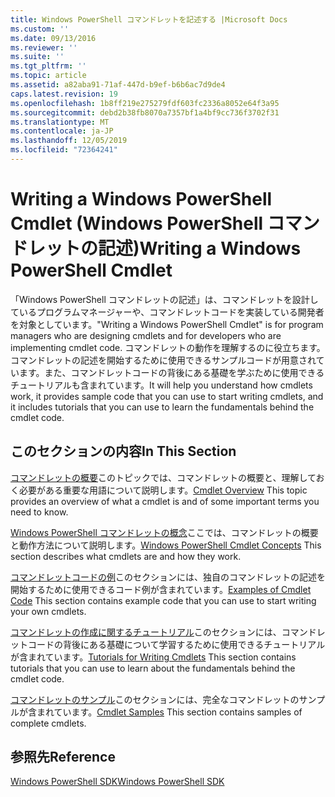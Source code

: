 ```yaml
---
title: Windows PowerShell コマンドレットを記述する |Microsoft Docs
ms.custom: ''
ms.date: 09/13/2016
ms.reviewer: ''
ms.suite: ''
ms.tgt_pltfrm: ''
ms.topic: article
ms.assetid: a82aba91-71af-447d-b9ef-b6b6ac7d9de4
caps.latest.revision: 19
ms.openlocfilehash: 1b8ff219e275279fdf603fc2336a8052e64f3a95
ms.sourcegitcommit: debd2b38fb8070a7357bf1a4bf9cc736f3702f31
ms.translationtype: MT
ms.contentlocale: ja-JP
ms.lasthandoff: 12/05/2019
ms.locfileid: "72364241"
---
```

# <a name="writing-a-windows-powershell-cmdlet"></a><span data-ttu-id="b63c1-102">Writing a Windows PowerShell Cmdlet (Windows PowerShell コマンドレットの記述)</span><span class="sxs-lookup"><span data-stu-id="b63c1-102">Writing a Windows PowerShell Cmdlet</span></span>

<span data-ttu-id="b63c1-103">「Windows PowerShell コマンドレットの記述」は、コマンドレットを設計しているプログラムマネージャーや、コマンドレットコードを実装している開発者を対象としています。</span><span class="sxs-lookup"><span data-stu-id="b63c1-103">"Writing a Windows PowerShell Cmdlet" is for program managers who are designing cmdlets and for developers who are implementing cmdlet code.</span></span> <span data-ttu-id="b63c1-104">コマンドレットの動作を理解するのに役立ちます。コマンドレットの記述を開始するために使用できるサンプルコードが用意されています。また、コマンドレットコードの背後にある基礎を学ぶために使用できるチュートリアルも含まれています。</span><span class="sxs-lookup"><span data-stu-id="b63c1-104">It will help you understand how cmdlets work, it provides sample code that you can use to start writing cmdlets, and it includes tutorials that you can use to learn the fundamentals behind the cmdlet code.</span></span>

## <a name="in-this-section"></a><span data-ttu-id="b63c1-105">このセクションの内容</span><span class="sxs-lookup"><span data-stu-id="b63c1-105">In This Section</span></span>

<span data-ttu-id="b63c1-106">[コマンドレットの概要](./cmdlet-overview.md)このトピックでは、コマンドレットの概要と、理解しておく必要がある重要な用語について説明します。</span><span class="sxs-lookup"><span data-stu-id="b63c1-106">[Cmdlet Overview](./cmdlet-overview.md) This topic provides an overview of what a cmdlet is and of some important terms you need to know.</span></span>

<span data-ttu-id="b63c1-107">[Windows PowerShell コマンドレットの概念](./windows-powershell-cmdlet-concepts.md)ここでは、コマンドレットの概要と動作方法について説明します。</span><span class="sxs-lookup"><span data-stu-id="b63c1-107">[Windows PowerShell Cmdlet Concepts](./windows-powershell-cmdlet-concepts.md) This section describes what cmdlets are and how they work.</span></span>

<span data-ttu-id="b63c1-108">[コマンドレットコードの例](./examples-of-cmdlet-code.md)このセクションには、独自のコマンドレットの記述を開始するために使用できるコード例が含まれています。</span><span class="sxs-lookup"><span data-stu-id="b63c1-108">[Examples of Cmdlet Code](./examples-of-cmdlet-code.md) This section contains example code that you can use to start writing your own cmdlets.</span></span>

<span data-ttu-id="b63c1-109">[コマンドレットの作成に関するチュートリアル](./tutorials-for-writing-cmdlets.md)このセクションには、コマンドレットコードの背後にある基礎について学習するために使用できるチュートリアルが含まれています。</span><span class="sxs-lookup"><span data-stu-id="b63c1-109">[Tutorials for Writing Cmdlets](./tutorials-for-writing-cmdlets.md) This section contains tutorials that you can use to learn about the fundamentals behind the cmdlet code.</span></span>

<span data-ttu-id="b63c1-110">[コマンドレットのサンプル](./cmdlet-samples.md)このセクションには、完全なコマンドレットのサンプルが含まれています。</span><span class="sxs-lookup"><span data-stu-id="b63c1-110">[Cmdlet Samples](./cmdlet-samples.md) This section contains samples of complete cmdlets.</span></span>

## <a name="reference"></a><span data-ttu-id="b63c1-111">参照先</span><span class="sxs-lookup"><span data-stu-id="b63c1-111">Reference</span></span>

[<span data-ttu-id="b63c1-112">Windows PowerShell SDK</span><span class="sxs-lookup"><span data-stu-id="b63c1-112">Windows PowerShell SDK</span></span>](../windows-powershell-reference.md)
